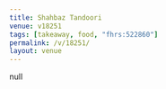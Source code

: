 ```yaml
---
title: Shahbaz Tandoori
venue: v18251
tags: [takeaway, food, "fhrs:522860"]
permalink: /v/18251/
layout: venue
---
```

null